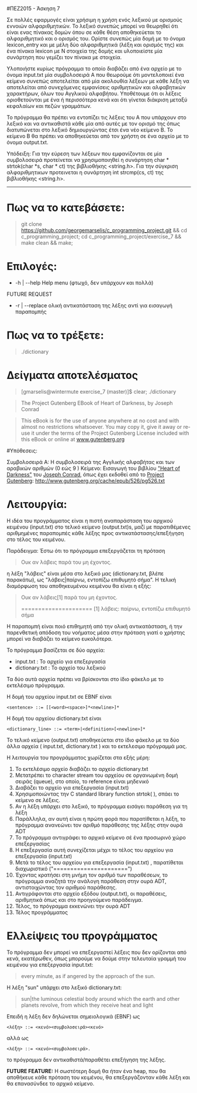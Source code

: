 #ΠΕΖ2015 - Άσκηση 7

Σε πολλές εφαρμογές είναι χρήσιμη η χρήση ενός λεξικού με ορισμούς εννοιών
αλφαριθμητικών. Το λεξικό συνεπώς μπορεί να θεωρηθεί ότι είναι ενας πίνακας
δομών όπου σε κάθε θέση αποθηκεύεται το αλφαριθμητικό και ο ορισμός του.
Ορίστε συνεπώς μία δομή με το όνομα lexicon_entry και με μέλη δύο 
αλφαριθμητικά (λέξη και ορισμός της) και ένα πίνακα lexicon με Ν στοιχεία 
της δομής και υλοποιείστε μία συνάρτηση που γεμίζει τον πίνακα με στοιχεία.

Υλοποιήστε κυρίως πρόγραμμα το οποίο διαβάζει από ένα αρχείο με το όνομα 
input.txt μία συμβολοσειρά Α που θεωρούμε ότι μοντελοποιεί ένα κείμενο 
συνεπώς αποτελείται από μία ακολουθία λέξεων με κάθε λέξη να αποτελείται 
από συνεχόμενες εμφανίσεις αριθμητικών και αλφαβητικών χαρακτήρων, όλων 
του Αγγλικού αλφαβήτου. Υποθέτουμε ότι οι λέξεις οριοθετούνται με ένα ή 
περισσότερα κενά και ότι γίνεται διάκριση μεταξύ κεφαλαίων και πεζών γραμμάτων.

Το πρόγραμμα θα πρέπει να εντοπίζει τις λέξεις του Α που υπάρχουν στο λεξικό 
και να αντικαθιστά κάθε μία από αυτές με τον ορισμό της όπως διατυπώνεται 
στο λεξικό δημιουργώντας έτσι ένα νέο κείμενο Β. Το κείμενο Β θα πρέπει να 
αποθηκεύεται από τον χρήστη σε ένα αρχείο με το όνομα output.txt.

Υπόδειξη: Για την εύρεση των λέξεων που εμφανίζονται σε μία συμβολοσειρά
προτείνεται να χρησιμοποιηθεί η συνάρτηση char * strtok(char *s, char * ct)
της βιβλιοθήκης <string.h>. Για την σύγκριση αλφαριθμητικων προτεινεται η 
συνάρτηση int strcmp(cs, ct) της βιβλιοθήκης <string.h>.

----

# Πως να το κατεβάσετε:

> git clone https://github.com/georgemarselis/c_programming_project.git && cd 
c_programming_project; cd c_programming_project/exercise_7 && make clean && make;

# Επιλογές:
* -h | --help Help menu (φτωχό, δεν υπάρχουν και πολλά)

FUTURE REQUEST
* -r | --replace ολική αντικατάσταση της λέξης αντί για εισαγωγή παραπομπής

# Πως να το τρέξετε:

> ./dictionary

# Δείγματα αποτελέσματος

> [gmarselis@wintermute exercise_7 (master)]$ clear; ./dictionary

> The Project Gutenberg EBook of Heart of Darkness, by Joseph Conrad

> This eBook is for the use of anyone anywhere at no cost and with
> almost no restrictions whatsoever. You may copy it, give it away or
> re-use it under the terms of the Project Gutenberg License included
> with this eBook or online at www.gutenberg.org
>

#Yπόθεσεις:

Συμβολοσειρά Α: Η συμβολοσειρά της Αγγλικής αλφαβήτας και των αραβικών αριθμών (0 εώς 9 )
Κείμενο: Εισαγωγή του βιβλίου ["Heart of Darkness"](https://en.wikipedia.org/wiki/Heart_of_Darkness) 
του [Joseph Conrad](https://en.wikipedia.org/wiki/Joseph_Conrad), όπως έχει εκδοθεί από το 
[Project Gutenberg](http://www.gutenberg.org/): http://www.gutenberg.org/cache/epub/526/pg526.txt


# Λειτουργία:

Η ιδέα του προγράμματος είναι η πιστή αναπαράσταση του αρχικού κειμένου (input.txt) στο τελικό κείμενο (output.txt)s, μαζί με
παρατιθέμενες αριθμημένες παραπομπές κάθε λέξης προς αντικατάστασης/επεξήγηση στο τέλος του κειμένου.

Παράδειγμα: Έστω ότι το πρόγραμμα επεξεργάζεται τη πρόταση 

> Ουκ αν λάβεις παρά του μη έχοντος.

η λέξη "λάβεις" είναι μέσα στο λεξικό μας (dictionary.txt, βλέπε παρακάτω), ως "λάβεις|παίρνω, εντοπίζω επιθυμητό σήμα". Η τελική 
διαμόρφωση του αποθηκευμένου κειμένου θα είναι η εξής:

> Ουκ αν λάβεις\[1\] παρά του μη έχοντος.
>
> =====================
> \[1\] λάβεις: παίρνω, εντοπίζω επιθυμητό σήμα

Η παραπομπή είναι ποιό επιθημητή από την ολική αντικατάσταση, ή την παρενθετική απόδοση του νοήματος
μέσα στην πρόταση γιατί ο χρήστης μπορεί να διαβάζει το κείμενο ευκολότερα.

Το πρόγραμμα βασίζεται σε δύο αρχεία: 

* input.txt      : Το αρχείο για επεξεργασία
* dictionary.txt : Το αρχείο του λεξικού

Τα δύο αυτά αρχεία πρέπει να βρίσκονται στο ίδιο φάκελο με το εκτελέσιμο πρόγραμμα.

Η δομή του αρχείου input.txt σε EBNF είναι 

    <sentence> ::= [[<word><space>]*<newline>]*

Η δομή του αρχείου dictionary.txt είναι

    <dictionary_line> ::= <term>|<definition>[<newline>]*

Το τελικό κείμενο (output.txt) αποθηκεύεται στο ίδιο φάκελο με τα δύο άλλα αρχεία ( input.txt, dictionary.txt )
και το εκτελεσιμο πρόγραμμά μας.

Η λειτουργία του προγράμματος χωρίζεται στα εξής μέρη:

1. Το εκτελέσιμο αρχείο διαβάζει το αρχείο dictionary.txt
2. Μετατρέπει το character stream του αρχείου σε οργανωμένη δομή σειράς (queue), στο οποίο, το reference είναι μηδενικό
3. Διαβάζει το αρχείο για επεξεργασία (input.txt)
4. Χρησιμοποιώντας την C standard library function strtok( ), σπάει το κείμενο σε λέξεις.
5. Αν η λέξη υπάρχει στο λεξικό, το πρόγραμμα εισάγει παράθεση για τη λέξη
6. Παράλληλα, αν αυτή είναι η πρώτη φορά που παρατίθεται η λέξη, το πρόγραμμα ανανεώνει τον αριθμό παράθεσης της λέξης στην ουρά ADT
6. Το πρόγραμμα αντιγράφει το αρχικό κείμενο σέ ένα προσωρινό χώρο επεξεργασίας
7. Η επεξεργασία αυτή συνεχίζεται μέχρι το τέλος του αρχείου για επεξεργασία (input.txt) 
8. Μετά το τέλος του αρχείου για επεξεργασία (input.txt) , παρατίθεται διαχωριστικό ("======================")
9. Έχοντας κρατήσει στη μνήμη τον αριθμό των παραθέσεων, το πρόγραμμα αναζητά την ανάλογη παράθεση στην ουρά ADT, αντιστοιχώντας τον αριθμού παράθεσης.
10. Αντιγράφονται στο αρχείο εξόδου (output.txt), οι παραθέσεις, αριθμητικά όπως και στο προηγούμενο παράδειγμα.
11. Τέλος, το πρόγραμμα εκκενώνει την ουρά ADT
12. Τέλος προγράμματος


# Ελλείψεις του προγράμματος

Το πρόγραμμα δεν μπορεί να επεξεργαστεί λέξεις που δεν ορίζονται από κενά, εκατέρωθεν, 
όπως μπορούμε να δούμε στην τελευταία γραμμή του κειμένου για επεξεργασία input.txt:

> every minute, as if angered by the approach of the sun.

Η λέξη "sun" υπάρχει στο λεξικό dictionary.txt: 

> sun|the luminous celestial body around which the earth and other planets revolve, from which they receive heat and light

Επειδή η λέξη δεν δηλώνεται σημειολογικά (EBNF) ως 

    <λέξη> ::= <κενό><συμβολοσειρά><κενό> 

αλλά ως 

    <λέξη> ::= <κενό><συμβολοσειρά>. 

το πρόγραμμα δεν αντικαθιστά/παραθέτει επεξήγηση της λέξης.

**FUTURE FEATURE:**
Η σωστότερη δομή θα ήταν ένα heap, που θα αποθήκευε κάθε
πρόταση του κειμένου, θα επεξεργάζονταν κάθε λέξη και θα επανασύνδεε το
αρχικό κείμενο.


